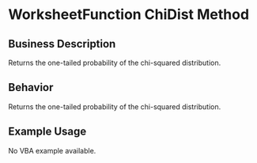 # WorksheetFunction ChiDist Method

## Business Description
Returns the one-tailed probability of the chi-squared distribution.

## Behavior
Returns the one-tailed probability of the chi-squared distribution.

## Example Usage
No VBA example available.